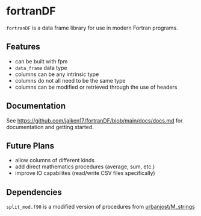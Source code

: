 # fortranDF

`fortranDF` is a data frame library for use in modern Fortran programs.

## Features
- can be built with fpm
- `data_frame` data type
- columns can be any intrinsic type
- columns do not all need to be the same type
- columns can be modified or retrieved through the use of headers

## Documentation
See https://github.com/jaiken17/fortranDF/blob/main/docs/docs.md for documentation and getting started.

## Future Plans
- allow columns of different kinds
- add direct mathematics procedures (average, sum, etc.)
- improve IO capabilites (read/write CSV files specifically)

## Dependencies
`split_mod.f90` is a modified version of procedures from [urbanjost/M_strings](https://github.com/urbanjost/M_strings)
